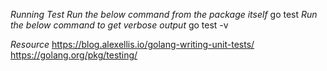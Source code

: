 
*Running Test*
_Run the below command from the package itself_
go test
_Run the below command to get verbose  output_
go test -v

*Resource*
https://blog.alexellis.io/golang-writing-unit-tests/
https://golang.org/pkg/testing/